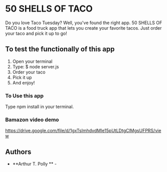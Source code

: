 # 50 SHELLS OF TACO 

Do you love Taco Tuesday? Well, you've found the right app. 50 SHELLS OF TACO is a food truck app that lets you create your favorite tacos. Just order your taco and pick it up to go!

## To test the functionally of this app 
1. Open your terminal 
2. Type: $ node server.js 
3. Order your taco
3. Pick it up 
4. And enjoy!


### To Use this app

Type npm install in your terminal. 



### Bamazon video demo

https://drive.google.com/file/d/1gxTsImhdvdMIe15pUtLDtgClMgsUFPRS/view

## Authors

* **Arthur T. Polly ** - 
